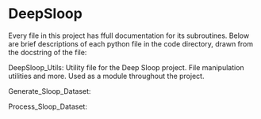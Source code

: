 # DeepSloop

Every file in this project has ffull documentation for its subroutines. Below are brief descriptions of each python file in the code directory, drawn from the docstring of the file:

DeepSloop_Utils: Utility file for the Deep Sloop project. File manipulation utilities and more. Used as a module throughout the project.

Generate_Sloop_Dataset:

Process_Sloop_Dataset:
